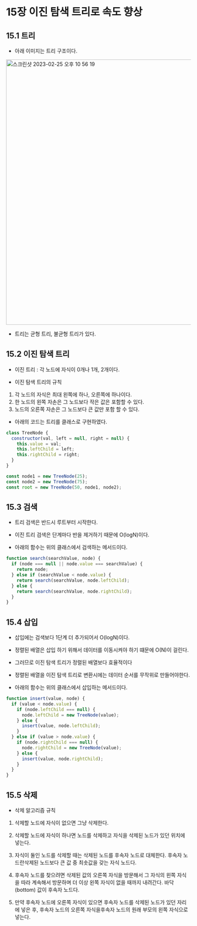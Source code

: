 # 15장 이진 탐색 트리로 속도 향상

## 15.1 트리

- 아래 이미지는 트리 구조이다.

<img width="721" alt="스크린샷 2023-02-25 오후 10 56 19" src="https://user-images.githubusercontent.com/95524491/221360854-9c188d45-8108-4f89-a5ae-095d02caa573.png">

- 트리는 균형 트리, 불균형 트리가 있다.

## 15.2 이진 탐색 트리

- 이진 트리 : 각 노드에 자식이 0개나 1개, 2개이다.

- 이진 탐색 트리의 규칙

1. 각 노드의 자식은 최대 왼쪽에 하나, 오른쪽에 하나이다.
2. 한 노드의 왼쪽 자손은 그 노드보다 작은 값은 포함할 수 있다.
3. 노드의 오른쪽 자손은 그 노드보다 큰 값만 포함 할 수 있다.

- 아래의 코드는 트리를 클래스로 구현하였다.

```js
class TreeNode {
  constructor(val, left = null, right = null) {
    this.value = val;
    this.leftChild = left;
    this.rightChild = right;
  }
}

const node1 = new TreeNode(25);
const node2 = new TreeNode(75);
const root = new TreeNode(50, node1, node2);
```

## 15.3 검색

- 트리 검색은 반드시 루트부터 시작한다.

- 이진 트리 검색은 단계마다 반을 제거하기 때문에 O(logN)이다.

- 아래의 함수는 위의 클래스에서 검색하는 메서드이다.

```js
function search(searchValue, node) {
  if (node === null || node.value === searchValue) {
    return node;
  } else if (searchValue < node.value) {
    return search(searchValue, node.leftChild);
  } else {
    return search(searchValue, node.rightChild);
  }
}
```

## 15.4 삽입

- 삽입에는 검색보다 1단계 더 추가되어서 O(logN)이다.

- 정렬된 배열은 삽입 하기 위해서 데이터를 이동시켜야 하기 떄문에 O(N)이 걸린다.

- 그러므로 이진 탐색 트리가 정렬된 배열보다 효율적이다

- 정렬된 배열을 이진 탐색 트리로 변환시에는 데이터 순서를 무작위로 만들어야한다.

- 아래의 함수는 위의 클래스에서 삽입하는 메서드이다.

```js
function insert(value, node) {
  if (value < node.value) {
    if (node.leftChild === null) {
      node.leftChild = new TreeNode(value);
    } else {
      insert(value, node.leftChild);
    }
  } else if (value > node.value) {
    if (node.rightChild === null) {
      node.rightChild = new TreeNode(value);
    } else {
      insert(value, node.rightChild);
    }
  }
}
```

## 15.5 삭제

- 삭제 알고리즘 규칙

1. 삭제할 노드에 자식이 없으면 그냥 삭제한다.

2. 삭제할 노드에 자식이 하나면 노드를 삭제하고 자식을 삭제된 노드가 있던 위치에 넣는다.

3. 자식이 둘인 노드를 삭제할 때는 삭제된 노드를 후속자 노드로 대체한다. 후속자 노드란삭제된 노드보다 큰 값 중 최솟값을 갖는 자식 노드다.

4. 후속자 노드를 찾으려면 삭제된 값의 오른쪽 자식을 방문해서 그 자식의 왼쪽 자식을 따라 계속해서 방문하며 더 이상 왼쪽 자식이 없을 때까지 내려간다. 바닥(bottom) 값이 후속자 노드다.

5. 만약 후속자 노드에 오른쪽 자식이 있으면 후속자 노드를 삭제된 노드가 있던 자리에 넣은 후, 후속자 노드의 오른쪽 자식을후속자 노드의 원래 부모의 왼쪽 자식으로 넣는다.
